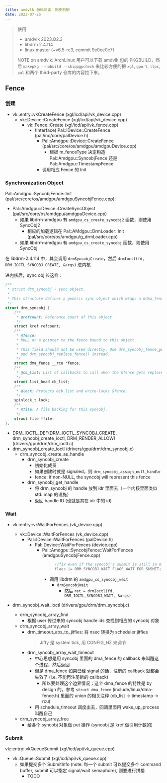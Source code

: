 ```yaml
---
title: amdvlk 源码阅读：同步机制
date: 2023-07-26
---
```


> 使用
> - amdvlk 2023.Q2.3
> - libdrm 2.4.114
> - linux master (~v6.5-rc3, commit 9e0ee0c7)
>
> NOTE on amdvlk: ArchLinux 用户可以下载 amdvlk 包的 PKGBUILD，然后 `makepkg --nobuild --skippgpcheck` 来比较方便的把 `xgl`, `gpurt`, `llpc`, `pal` 和两个 third-party 仓库的内容拉下来。

## Fence

### 创建

- vk::entry::vkCreateFence (xgl/icd/api/vk_device.cpp)
  - vk::Device::CreateFence (xgl/icd/api/vk_device.cpp)
    - vk::Fence::Create (xgl/icd/api/vk_fence.cpp)
      - (Interface) Pal::IDevice::CreateFence (pal/inc/core/palDevice.h)
        - Pal::Amdgpu::Device::CreateFence (pal/src/core/os/amdgpu/amdgpuDevice.cpp)
          - 根据 m_fenceType 决定构造 Pal::Amdgpu::SyncobjFence 还是 Pal::Amdgpu::TimestampFence
        - 调用相应 Fence 的 Init


### Synchronization Object

Pal::Amdgpu::SyncobjFence::Init (pal/src/core/os/amdgpu/amdgpuSyncobjFence.cpp):
- Pal::Amdgpu::Device::CreateSyncObject (pal/src/core/os/amdgpu/amdgpuDevice.cpp)
  - 如果 libdrm-amdgpu 有 `amdgpu_cs_create_syncobj2` 函数，则使用 SyncObj2
    - 相应的加载逻辑在 Pal::AMdgpu::DrmLoader::Init (pal/src/core/os/amdgpu/g_drmLoader.cpp)
  - 如果 libdrm-amdgpu 有 `amdgpu_cs_create_syncobj` 函数，则使用 SyncObj

在 libdrm-2.4.114 中，其会调用 `drmSyncobjCreate`，然后 `drmIoctl(fd, DRM_IOCTL_SYNCOBJ_CREATE, &args)` 进内核.

进内核后，sync obj 长这样：

```c
/**
 * struct drm_syncobj - sync object.
 *
 * This structure defines a generic sync object which wraps a &dma_fence.
 */
struct drm_syncobj {
	/**
	 * @refcount: Reference count of this object.
	 */
	struct kref refcount;
	/**
	 * @fence:
	 * NULL or a pointer to the fence bound to this object.
	 *
	 * This field should not be used directly. Use drm_syncobj_fence_get()
	 * and drm_syncobj_replace_fence() instead.
	 */
	struct dma_fence __rcu *fence;
	/**
	 * @cb_list: List of callbacks to call when the &fence gets replaced.
	 */
	struct list_head cb_list;
	/**
	 * @lock: Protects &cb_list and write-locks &fence.
	 */
	spinlock_t lock;
	/**
	 * @file: A file backing for this syncobj.
	 */
	struct file *file;
};
```
- DRM_IOCTL_DEF(DRM_IOCTL_SYNCOBJ_CREATE, drm_syncobj_create_ioctl, DRM_RENDER_ALLOW) (drivers/gpu/drm/drm_ioctl.c)
- drm_syncobj_create_ioctl (drivers/gpu/drm/drm_syncobj.c)
  - drm_syncobj_create_as_handle
    - drm_syncobj_create
      - 初始化成员
      - 如果创建时就是 signaled，则 `drm_syncobj_assign_null_handle`
      - fence: if non-NULL, the syncobj will represent this fence
    - drm_syncobj_get_handle
      - 将 drm_syncobj 的 handle 放到 idr 里面去（一个内核里面类似 std::map 的设施）
      - 返回 handle ID (也就是其在 idr 中的 id)

### Wait

- vk::entry::vkWaitForFences (vk_device.cpp)
  - vk::Device::WaitForFences (vk_device.cpp)
    - Pal::IDevice::WaitForFences (palDevice.h)
	  - Pal::Device::WaitForFences (device.cpp)
	  	- Pal::Amdgpu::SyncobjFence::WaitForFences (amdgpuSyncobjFence.cpp)
		  > ```c
		  > //fix even if the syncobj's submit is still in m_batchedCmds.
		  > flags |= DRM_SYNCOBJ_WAIT_FLAGS_WAIT_FOR_SUBMIT;
		  > ```
		  - 调用 libdrm 的 `amdgpu_cs_syncobj_wait`
		  	- `drmSyncobjWait`
			  - 然后 `ret = drmIoctl(fd, DRM_IOCTL_SYNCOBJ_WAIT, &args)`


- drm_syncobj_wait_ioctl (drivers/gpu/drm/drm_syncobj.c)
  - drm_syncobj_array_find
	- 根据 user 传过来的 syncobj handle ids 查找到相应的 syncobj 对象
  - drm_syncobj_array_wait
    - drm_timeout_abs_to_jiffies: 将 nsec 转换为 scheduler jiffies
	  > Jiffy 是 system tick, 用 CONFIG_HZ 来调节
	- drm_syncobj_array_wait_timeout
	  - 中心思想是用 syncobj 里面的 dma_fence 的 callback 来叫醒这个进程，然后返回
	  - 但是 dma_fence 如果已经 signal 的话，注册的 callback 就都会失效了 (i.e. 不能再注册新的 callback)
	    - 所以要处理这个边界情况；这个 dma_fence 的特性是 by design 的，参考 `struct dma_fence` (include/linux/dma-fence.h) 里面的 union 的相关注释 (cb_list -> timestamp -> rcu)
	  - 用 schedule_timeout 调度出去，回调里面用 wake_up_process 叫醒自己
  - drm_syncobj_array_free
    - 给各个 syncobj 对象做 put 操作 (syncobj 是 kref 做引用计数的)

### Submit

vk::entry::vkQueueSubmit (xgl/icd/api/vk_queue.cpp)
- vk::Queue::Submit (xgl/icd/api/vk_queue.cpp)
  - 如果提交多个 SubmitInfo (note: 每一个 submit 可以提交多个 command buffer, submit 可以指定 signal/wait semaphore), 则要进行拼接
    - TODO
